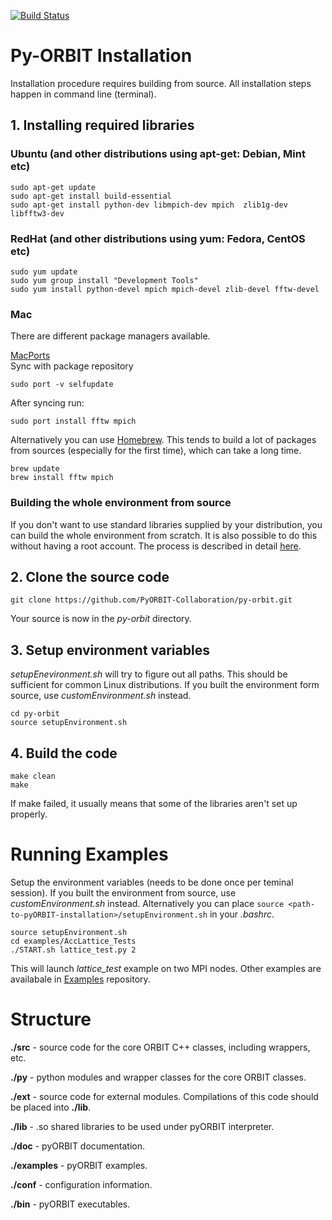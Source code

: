 [![Build Status](https://travis-ci.org/azukov/py-orbit.svg?branch=ci-test)](https://travis-ci.org/azukov/py-orbit)

# Py-ORBIT  Installation

Installation procedure requires building from source.
All installation steps happen in command line (terminal).

## 1. Installing required libraries

### Ubuntu (and other distributions using apt-get: Debian, Mint etc)
```shell
sudo apt-get update
sudo apt-get install build-essential
sudo apt-get install python-dev libmpich-dev mpich  zlib1g-dev libfftw3-dev
```

### RedHat (and other distributions using yum: Fedora, CentOS etc)
```shell
sudo yum update
sudo yum group install "Development Tools"
sudo yum install python-devel mpich mpich-devel zlib-devel fftw-devel
```

### Mac 
There are different package managers available.

[MacPorts](https://www.macports.org)  
Sync with package repository

`sudo port -v selfupdate`

After syncing run:
```shell
sudo port install fftw mpich
```
Alternatively you can use [Homebrew](http://brew.sh). 
This tends to build a lot of packages from sources (especially for the first time), which can take a long time.
```shell
brew update
brew install fftw mpich
```

### Building the whole environment from source
If you don't want to use standard libraries supplied by your distribution, you can build the whole environment from scratch. It is also possible to do this without having a root account. The process is described in detail [here](BuildFromSource.md).

## 2. Clone the source code
```shell
git clone https://github.com/PyORBIT-Collaboration/py-orbit.git
```
Your source is now in the *py-orbit* directory.
## 3. Setup environment variables
*setupEnevironment.sh* will try to figure out all paths.
This should be sufficient for common Linux distributions. If you built the environment form source, use *customEnvironment.sh* instead.
```shell
cd py-orbit
source setupEnvironment.sh
```


## 4. Build the code

```shell 
make clean
make
```
If make failed, it usually means that some of the libraries aren't set up properly.



# Running Examples

Setup the environment variables (needs to be done once per teminal session). If you built the environment from source, use *customEnvironment.sh* instead.
Alternatively you can place `source <path-to-pyORBIT-installation>/setupEnvironment.sh` in your *.bashrc*.
```shell
source setupEnvironment.sh
cd examples/AccLattice_Tests
./START.sh lattice_test.py 2
```
This will launch *lattice_test* example on two MPI nodes. Other examples are availabale in [Examples](../../../examples) repository.

# Structure
**./src**		- source code for the core ORBIT C++ classes, including
		  wrappers, etc.

**./py**		- python modules and wrapper classes for the core ORBIT
		  classes.

**./ext**		- source code for external modules. Compilations of this
		  code should be placed into **./lib**.

**./lib**  	- .so shared libraries to be used under pyORBIT interpreter.

**./doc**		- pyORBIT documentation.

**./examples**		- pyORBIT examples.

**./conf**		- configuration information.

**./bin**		-  pyORBIT executables.
